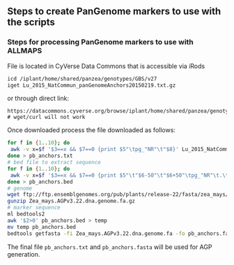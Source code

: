 ## Steps to create PanGenome markers to use with the scripts

### Steps for processing PanGenome markers to use with ALLMAPS


File is located in CyVerse Data Commons that is accessible via iRods
```bash
icd /iplant/home/shared/panzea/genotypes/GBS/v27
iget Lu_2015_NatCommun_panGenomeAnchors20150219.txt.gz
```
or through direct link:

```
https://datacommons.cyverse.org/browse/iplant/home/shared/panzea/genotypes/GBS/v27/Lu_2015_NatCommun_panGenomeAnchors20150219.txt.gz
# wget/curl will not work
```

Once downloaded process the file downloaded as follows:

```bash
for f in {1..10}; do
 awk -v x=$f '$3==x && $7==0 {print $5"\tpg_"NR"\t"$8}' Lu_2015_NatCommun_panGenomeAnchors20150219.txt;
done > pb_anchors.txt
# bed file to extract sequence
for f in {1..10}; do
 awk -v x=$f '$3==x && $7==0 {print $5"\t"$6-50"\t"$6+50"\tpg_"NR"\t.\t+"}' Lu_2015_NatCommun_panGenomeAnchors20150219.txt;
done > pb_anchors.bed
# genome
wget ftp://ftp.ensemblgenomes.org/pub/plants/release-22/fasta/zea_mays/dna/Zea_mays.AGPv3.22.dna.genome.fa.gz
gunzip Zea_mays.AGPv3.22.dna.genome.fa.gz
# marker sequence
ml bedtools2
awk '$2>0' pb_anchors.bed > temp
mv temp pb_anchors.bed
bedtools getfasta -fi Zea_mays.AGPv3.22.dna.genome.fa -fo pb_anchors.fasta -bed pb_anchors.bed  -name
```

The final file `pb_anchors.txt` and `pb_anchors.fasta` will be used for AGP generation.


